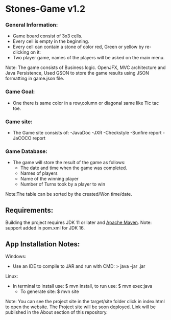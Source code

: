 # Stones-Game v1.2

### General Information:
- Game board consist of 3x3 cells.
- Every cell is empty in the beginning.
- Every cell can contain a stone of color red, Green or yellow by re-clicking on it:
- Two player game, names of the players will be asked on the main menu.

Note: The game consists of Business logic. OpenJFX, MVC architecture and Java Persistence, Used GSON to store the game results using JSON formatting in game.json file.
    
### Game Goal:
- One there is same color in a row,column or diagonal same like Tic tac toe.

### Game site:
- The Game site consists of:
	-JavaDoc
	-JXR
	-Checkstyle
	-Sunfire report
	-JaCOCO report


### Game Database:
- The game will store the result of the game as follows:
	- The date and time when the game was completed.
	- Names of players
	- Name of the winning player
	- Number of Turns took by a player to win

Note:The table can be sorted by the created/Won time/date.

## Requirements:

Building the project requires JDK 11 or later and [Apache Maven](https://maven.apache.org/).
Note: support added in pom.xml for JDK 16.

## App Installation Notes:
Windows:
- Use an IDE to compile to JAR and run with CMD: > java -jar <ExecutableJarFileName>.jar

Linux:
- In terminal to install use: $ mvn install, to run use: $ mvn exec:java
	- To generate site: $ mvn site

Note: You can see the project site in the target/site folder click in index.html to open the website. The Project site will be soon deployed. Link will be published in the About section of this repository.
